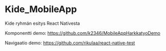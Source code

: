# Kide_MobileApp
Kide ryhmän esitys React Nativesta 

Komponentti demo: https://github.com/k2346/MobileAppHarkkatyoDemo


Navigaatio demo: https://github.com/rikulaa/react-native-test
